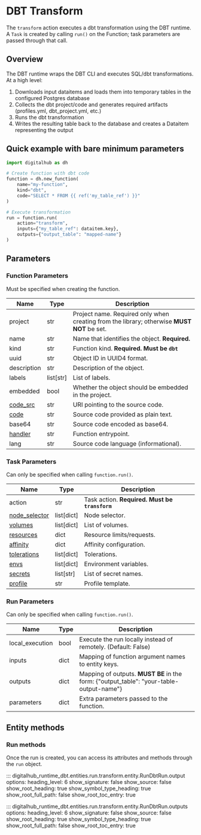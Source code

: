 # DBT Transform

The `transform` action executes a dbt transformation using the DBT runtime. A `Task` is created by calling `run()` on the Function; task parameters are passed through that call.

## Overview

The DBT runtime wraps the DBT CLI and executes SQL/dbt transformations. At a high level:

1. Downloads input dataitems and loads them into temporary tables in the configured Postgres database
2. Collects the dbt project/code and generates required artifacts (profiles.yml, dbt_project.yml, etc.)
3. Runs the dbt transformation
4. Writes the resulting table back to the database and creates a Dataitem representing the output

## Quick example with bare minimum parameters

```python
import digitalhub as dh

# Create function with dbt code
function = dh.new_function(
    name="my-function",
    kind="dbt",
    code="SELECT * FROM {{ ref('my_table_ref') }}"
)

# Execute transformation
run = function.run(
    action="transform",
    inputs={"my_table_ref": dataitem.key},
    outputs={"output_table": "mapped-name"}
)
```

## Parameters

### Function Parameters

Must be specified when creating the function.

| Name | Type | Description |
| --- | --- | --- |
| project | str | Project name. Required only when creating from the library; otherwise **MUST NOT** be set. |
| name | str | Name that identifies the object. **Required.** |
| kind | str | Function kind. **Required. Must be `dbt`** |
| uuid | str | Object ID in UUID4 format. |
| description | str | Description of the object. |
| labels | list[str] | List of labels. |
| embedded | bool | Whether the object should be embedded in the project. |
| [code_src](../../../configuration/code_src/overview.md#code-source-uri) | str | URI pointing to the source code. |
| [code](../../../configuration/code_src/overview.md#plain-text-source) | str | Source code provided as plain text. |
| base64 | str | Source code encoded as base64. |
| [handler](../../../configuration/code_src/overview.md#handler) | str | Function entrypoint. |
| lang | str | Source code language (informational). |

### Task Parameters

Can only be specified when calling `function.run()`.

| Name | Type | Description |
| --- | --- | --- |
| action | str | Task action. **Required. Must be `transform`** |
| [node_selector](../../../configuration/kubernetes/overview.md#node-selector) | list[dict] | Node selector. |
| [volumes](../../../configuration/kubernetes/overview.md#volumes) | list[dict] | List of volumes. |
| [resources](../../../configuration/kubernetes/overview.md#resources) | dict | Resource limits/requests. |
| [affinity](../../../configuration/kubernetes/overview.md#affinity) | dict | Affinity configuration. |
| [tolerations](../../../configuration/kubernetes/overview.md#tolerations) | list[dict] | Tolerations. |
| [envs](../../../configuration/kubernetes/overview.md#secrets-envs) | list[dict] | Environment variables. |
| [secrets](../../../configuration/kubernetes/overview.md#secrets-envs) | list[str] | List of secret names. |
| [profile](../../../configuration/kubernetes/overview.md#profile) | str | Profile template. |

### Run Parameters

Can only be specified when calling `function.run()`.

| Name | Type | Description |
| --- | --- | --- |
| local_execution | bool | Execute the run locally instead of remotely. (Default: False) |
| inputs | dict | Mapping of function argument names to entity keys. |
| outputs | dict | Mapping of outputs. **MUST BE** in the form: {"output_table": "your-table-output-name"} |
| parameters | dict | Extra parameters passed to the function. |

## Entity methods

### Run methods

Once the run is created, you can access its attributes and methods through the `run` object.

::: digitalhub_runtime_dbt.entities.run.transform.entity.RunDbtRun.output
    options:
        heading_level: 6
        show_signature: false
        show_source: false
        show_root_heading: true
        show_symbol_type_heading: true
        show_root_full_path: false
        show_root_toc_entry: true

::: digitalhub_runtime_dbt.entities.run.transform.entity.RunDbtRun.outputs
    options:
        heading_level: 6
        show_signature: false
        show_source: false
        show_root_heading: true
        show_symbol_type_heading: true
        show_root_full_path: false
        show_root_toc_entry: true
